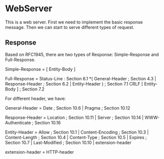 # WebServer

This is a web server. First we need to implement the basic response message. Then we can start to serve different types of request.

## Response 

Based on RFC1945, there are two types of Response: Simple-Response and Full-Response.

Simple-Response = [ Entity-Body ]

Full-Response = Status-Line             : Section 6.1
                *( General-Header       ; Section 4.3
                 | Response-Header      ; Section 6.2
                 | Entity-Header )      ; Section 7.1
                CRLF
                [ Entity-Body ]         ; Section 7.2

For different header, we have:

General-Header = Date                     ; Section 10.6
               | Pragma                   ; Section 10.12

Response-Header = Location                ; Section 10.11
                | Server                  ; Section 10.14
                | WWW-Authenticate        ; Section 10.16

Entity-Header  = Allow                    ; Section 10.1
               | Content-Encoding         ; Section 10.3
               | Content-Length           ; Section 10.4
               | Content-Type             ; Section 10.5
               | Expires                  ; Section 10.7
               | Last-Modified            ; Section 10.10
               | extension-header

extension-header = HTTP-header
